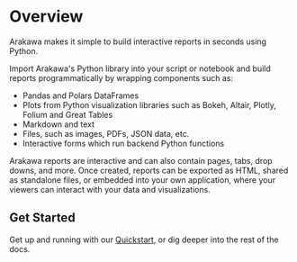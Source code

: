 # Overview

Arakawa makes it simple to build interactive reports in seconds using Python.

Import Arakawa's Python library into your script or notebook and build reports programmatically by wrapping components such as:

- Pandas and Polars DataFrames
- Plots from Python visualization libraries such as Bokeh, Altair, Plotly, Folium and Great Tables
- Markdown and text
- Files, such as images, PDFs, JSON data, etc.
- Interactive forms which run backend Python functions

Arakawa reports are interactive and can also contain pages, tabs, drop downs, and more. Once created, reports can be exported as HTML, shared as standalone files, or embedded into your own application, where your viewers can interact with your data and visualizations.

## Get Started

Get up and running with our [Quickstart](./quickstart.ipynb), or dig deeper into the rest of the docs.
